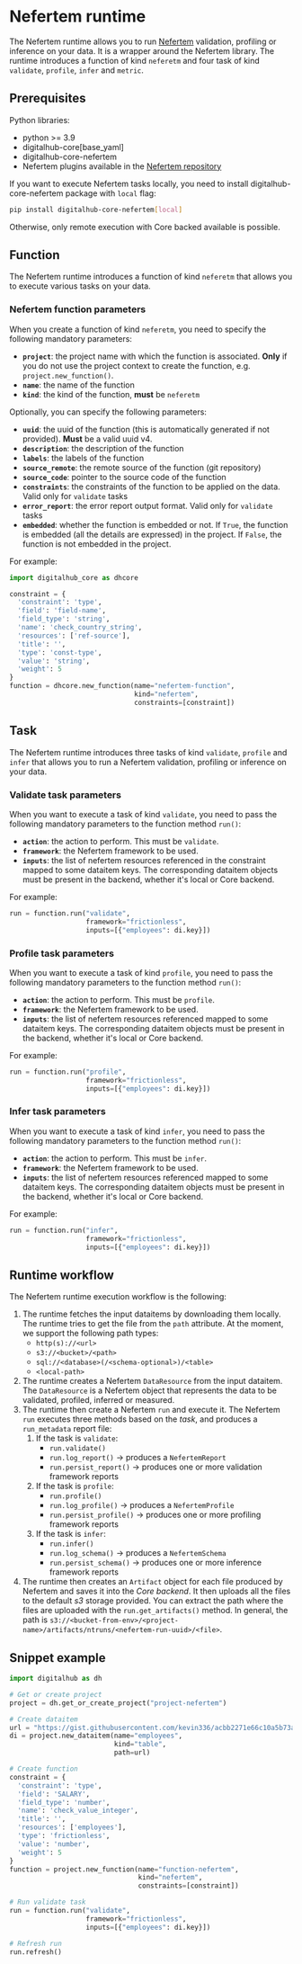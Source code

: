 # Nefertem runtime

The Nefertem runtime allows you to run [Nefertem](https://github.com/scc-digitalhub/nefertem/tree/main) validation, profiling or inference on your data. It is a wrapper around the Nefertem library.
The runtime introduces a function of kind `neferetm` and four task of kind `validate`, `profile`, `infer` and `metric`.

## Prerequisites

Python libraries:

- python >= 3.9
- digitalhub-core[base_yaml]
- digitalhub-core-nefertem
- Nefertem plugins available in the [Nefertem repository](https://github.com/scc-digitalhub/nefertem/tree/main/plugins)

If you want to execute Nefertem tasks locally, you need to install digitalhub-core-nefertem package with `local` flag:

```bash
pip install digitalhub-core-nefertem[local]
```

Otherwise, only remote execution with Core backed available is possible.

## Function

The Nefertem runtime introduces a function of kind `neferetm` that allows you to execute various tasks on your data.

### Nefertem function parameters

When you create a function of kind `neferetm`, you need to specify the following mandatory parameters:

- **`project`**: the project name with which the function is associated. **Only** if you do not use the project context to create the function, e.g. `project.new_function()`.
- **`name`**: the name of the function
- **`kind`**: the kind of the function, **must** be `neferetm`

Optionally, you can specify the following parameters:

- **`uuid`**: the uuid of the function (this is automatically generated if not provided). **Must** be a valid uuid v4.
- **`description`**: the description of the function
- **`labels`**: the labels of the function
- **`source_remote`**: the remote source of the function (git repository)
- **`source_code`**: pointer to the source code of the function
- **`constraints`**: the constraints of the function to be applied on the data. Valid only for `validate` tasks
- **`error_report`**: the error report output format. Valid only for `validate` tasks
- **`embedded`**: whether the function is embedded or not. If `True`, the function is embedded (all the details are expressed) in the project. If `False`, the function is not embedded in the project.

For example:

```python
import digitalhub_core as dhcore

constraint = {
  'constraint': 'type',
  'field': 'field-name',
  'field_type': 'string',
  'name': 'check_country_string',
  'resources': ['ref-source'],
  'title': '',
  'type': 'const-type',
  'value': 'string',
  'weight': 5
}
function = dhcore.new_function(name="nefertem-function",
                               kind="nefertem",
                               constraints=[constraint])
```

## Task

The Nefertem runtime introduces three tasks of kind `validate`, `profile` and `infer` that allows you to run a Nefertem validation, profiling or inference on your data.

### Validate task parameters

When you want to execute a task of kind `validate`, you need to pass the following mandatory parameters to the function method `run()`:

- **`action`**: the action to perform. This must be `validate`.
- **`framework`**: the Nefertem framework to be used.
- **`inputs`**: the list of nefertem resources referenced in the constraint mapped to some dataitem keys. The corresponding dataitem objects must be present in the backend, whether it's local or Core backend.

For example:

```python
run = function.run("validate",
                   framework="frictionless",
                   inputs=[{"employees": di.key}])
```

### Profile task parameters

When you want to execute a task of kind `profile`, you need to pass the following mandatory parameters to the function method `run()`:

- **`action`**: the action to perform. This must be `profile`.
- **`framework`**: the Nefertem framework to be used.
- **`inputs`**: the list of nefertem resources referenced mapped to some dataitem keys. The corresponding dataitem objects must be present in the backend, whether it's local or Core backend.

For example:

```python
run = function.run("profile",
                   framework="frictionless",
                   inputs=[{"employees": di.key}])
```

### Infer task parameters

When you want to execute a task of kind `infer`, you need to pass the following mandatory parameters to the function method `run()`:

- **`action`**: the action to perform. This must be `infer`.
- **`framework`**: the Nefertem framework to be used.
- **`inputs`**: the list of nefertem resources referenced mapped to some dataitem keys. The corresponding dataitem objects must be present in the backend, whether it's local or Core backend.

For example:

```python
run = function.run("infer",
                   framework="frictionless",
                   inputs=[{"employees": di.key}])
```

## Runtime workflow

The Nefertem runtime execution workflow is the following:

1. The runtime fetches the input dataitems by downloading them locally. The runtime tries to get the file from the `path` attribute. At the moment, we support the following path types:
     - `http(s)://<url>`
     - `s3://<bucket>/<path>`
     - `sql://<database>(/<schema-optional>)/<table>`
     - `<local-path>`
2. The runtime creates a Nefertem `DataResource` from the input dataitem. The `DataResource` is a Nefertem object that represents the data to be validated, profiled, inferred or measured.
3. The runtime then create a Nefertem `run` and execute it. The Nefertem `run` executes three methods based on the *task*, and produces a `run_metadata` report file:
   1. If the task is `validate`:
      - `run.validate()`
      - `run.log_report()` -> produces a `NefertemReport`
      - `run.persist_report()` -> produces one or more validation framework reports
   2. If the task is `profile`:
      - `run.profile()`
      - `run.log_profile()` -> produces a `NefertemProfile`
      - `run.persist_profile()` -> produces one or more profiling framework reports
   3. If the task is `infer`:
      - `run.infer()`
      - `run.log_schema()` -> produces a `NefertemSchema`
      - `run.persist_schema()` -> produces one or more inference framework reports
4. The runtime then creates an `Artifact` object for each file produced by Nefertem and saves it into the *Core backend*. It then uploads all the files to the default *s3* storage provided. You can extract the path where the files are uploaded with the `run.get_artifacts()` method. In general, the path is `s3://<bucket-from-env>/<project-name>/artifacts/ntruns/<nefertem-run-uuid>/<file>`.

## Snippet example

```python
import digitalhub as dh

# Get or create project
project = dh.get_or_create_project("project-nefertem")

# Create dataitem
url = "https://gist.githubusercontent.com/kevin336/acbb2271e66c10a5b73aacf82ca82784/raw/e38afe62e088394d61ed30884dd50a6826eee0a8/employees.csv"
di = project.new_dataitem(name="employees",
                          kind="table",
                          path=url)

# Create function
constraint = {
  'constraint': 'type',
  'field': 'SALARY',
  'field_type': 'number',
  'name': 'check_value_integer',
  'title': '',
  'resources': ['employees'],
  'type': 'frictionless',
  'value': 'number',
  'weight': 5
}
function = project.new_function(name="function-nefertem",
                                kind="nefertem",
                                constraints=[constraint])

# Run validate task
run = function.run("validate",
                   framework="frictionless",
                   inputs=[{"employees": di.key}])

# Refresh run
run.refresh()
```
